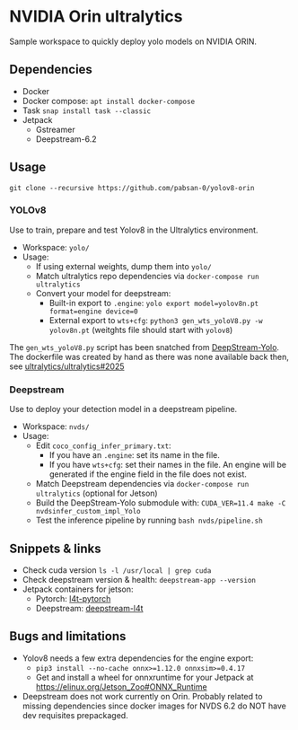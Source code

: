 # NVIDIA Orin ultralytics

Sample workspace to quickly deploy yolo models on NVIDIA ORIN.

## Dependencies

- Docker
- Docker compose: `apt install docker-compose`
- Task `snap install task --classic`
- Jetpack 
    - Gstreamer
    - Deepstream-6.2

<!--

## This repo covers

yolov8 model conversion to tensorrt engine
    $ # wget weights or import yours
    $ docker-compose run ultralytics
    # python3 gen_wts_yolov8.py --size 640 -w yolov8n.pt -o /weights
    # rm labels.txt
nvds live inference 
    $ cd DeepStream-Yolo
    $ ls -l /usr/local/ | grep cuda  ## check cuda version
    $ CUDA_VER=11.4 make -C nvdsinfer_custom_impl_Yolo # Compilation needs to be done on host
    $ docker-compose run deepstream 
    # bash pipe_sh/v4l2-docker.py
-->


## Usage

```
git clone --recursive https://github.com/pabsan-0/yolov8-orin
```

### YOLOv8

Use to train, prepare and test Yolov8 in the Ultralytics environment.

- Workspace: `yolo/` 
- Usage:
    - If using external weights, dump them into `yolo/`
    - Match ultralytics repo dependencies via `docker-compose run ultralytics`
    - Convert your model for deepstream:
        - Built-in export to `.engine`: `yolo export model=yolov8n.pt format=engine device=0`
        - External export to `wts+cfg`: `python3 gen_wts_yoloV8.py -w yolov8n.pt` (weitghts file should start with `yolov8`)

The `gen_wts_yoloV8.py` script has been snatched from [DeepStream-Yolo](https://github.com/marcoslucianops/DeepStream-Yolo). The dockerfile was created by hand as there was none available back then, see [ultralytics/ultralytics#2025](https://github.com/ultralytics/ultralytics/issues/2025)


### Deepstream

Use to deploy your detection model in a deepstream pipeline.

- Workspace: `nvds/` 
- Usage:
    - Edit `coco_config_infer_primary.txt`:
        - If you have an `.engine`: set its name in the file.
        - If you have `wts+cfg`: set their names in the file. An engine will be generated if the engine field in the file does not exist. 
    - Match Deepstream dependencies via `docker-compose run ultralytics` (optional for Jetson)
    - Build the DeepStream-Yolo submodule with: `CUDA_VER=11.4 make -C nvdsinfer_custom_impl_Yolo`
    - Test the inference pipeline by running `bash nvds/pipeline.sh`  
  
## Snippets & links

- Check cuda version `ls -l /usr/local | grep cuda`
- Check deepstream version & health: `deepstream-app --version`
- Jetpack containers for jetson:
    - Pytorch: [l4t-pytorch](https://catalog.ngc.nvidia.com/orgs/nvidia/containers/l4t-pytorch/tags)
    - Deepstream: [deepstream-l4t](https://catalog.ngc.nvidia.com/orgs/nvidia/containers/deepstream-l4t/tags)

## Bugs and limitations

- Yolov8 needs a few extra dependencies for the engine export:
    - `pip3 install --no-cache onnx>=1.12.0 onnxsim>=0.4.17 `
    - Get and install a wheel for onnxruntime for your Jetpack at https://elinux.org/Jetson_Zoo#ONNX_Runtime
- Deepstream does not work currently on Orin. Probably related to missing dependencies since docker images for NVDS 6.2 do NOT have dev requisites prepackaged.


<!-- 

```
sudo apt install -y libgstreamer1.0-0 gstreamer1.0-tools gstreamer1.0-plugins-good gstreamer1.0-plugins-bad gstreamer1.0-plugins-ugly gstreamer1.0-libav libgstrtspserver-1.0-0 libjansson4
```

-->
